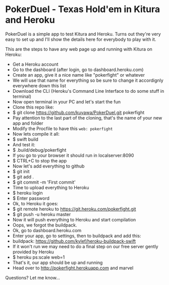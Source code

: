 # PokerDuel - Texas Hold'em in Kitura and Heroku

PokerDuel is a simple app to test Kitura and Heroku. Turns out they're very easy to set up and I'll show the details here for everybody to play with it.

This are the steps to have any web page up and running with Kitura on Heroku:

* Get a Heroku account
* Go to the dashboard (after login, go to dashboard.heroku.com)
* Create an app, give it a nice name like "pokerfight" or whatever
* We will use that name for everything so be sure to change it accordignly everywhere down this list
* Download the CLI (Heroku's Command Line Interface to do some stuff in terminal)
* Now open terminal in your PC and let's start the fun
* Clone this repo like:
* $ git clone https://github.com/kuyawa/PokerDuel.git pokerfight
* Pay attention to the last part of the cloning, that's the name of your new app and folder 
* Modify the Procfile to have this `web: pokerfight`
* Now lets compile it all:
* $ swift build
* And test it:
* $ .build/debug/pokerfight
* If you go to your browser it should run in localserver:8090
* $ CTRL+C to stop the app
* Now let's add everything to github
* $ git init
* $ git add .
* $ git commit -m 'First commit'
* Time to upload everything to Heroku
* $ heroku login
* $ Enter password
* Ok, to Heroku it goes:
* $ git remote heroku to https://git.heroku.com/pokerfight.git
* $ git push -u heroku master
* Now it will push everything to Heroku and start compilation
* Oops, we forgot the buildpack. 
* Ok, go to dashboard.heroku.com
* Enter your app, go to settings, then to buildpack and add this:
* buildpack: https://github.com/kylef/heroku-buildpack-swift
* If it won't run we may need to do a final step on our free server gently provided by Heroku
* $ heroku ps:scale web=1
* That's it, our app should be up and running
* Head over to http://pokerfight.herokuapp.com and marvel

Questions? Let me know...